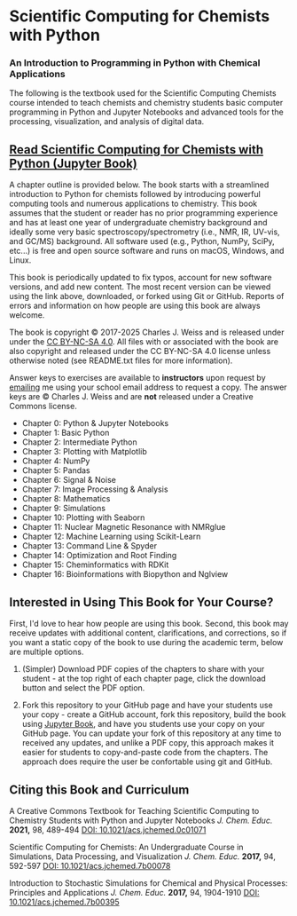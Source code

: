 # Scientific Computing for Chemists with Python

### An Introduction to Programming in Python with Chemical Applications


The following is the textbook used for the Scientific Computing Chemists course intended to teach chemists and chemistry students basic computer programming in Python and Jupyter Notebooks and advanced tools for the processing, visualization, and analysis of digital data. 

## [Read Scientific Computing for Chemists with Python (Jupyter Book)](https://weisscharlesj.github.io/SciCompforChemists/)

A chapter outline is provided below. The book starts with a streamlined introduction to Python for chemists followed by introducing powerful computing tools and numerous applications to chemistry. This book assumes that the student or reader has no prior programming experience and has at least one year of undergraduate chemistry background and ideally some very basic spectroscopy/spectrometry (i.e., NMR, IR, UV-vis, and GC/MS) background. All software used (e.g., Python, NumPy, SciPy, etc...) is free and open source software and runs on macOS, Windows, and Linux.

This book is periodically updated to fix typos, account for new software versions, and add new content. The most recent version can be viewed using the link above, downloaded, or forked using Git or GitHub. Reports of errors and information on how people are using this book are always welcome.

The book is copyright © 2017-2025 Charles J. Weiss and is released under under the [CC BY-NC-SA 4.0](https://creativecommons.org/licenses/by-nc-sa/4.0/). All files with or associated with the book are also copyright and released under the CC BY-NC-SA 4.0 license unless otherwise noted (see README.txt files for more information).

Answer keys to exercises are available to **instructors** upon request by [emailing](https://www.augie.edu/directory) me using your school email address to request a copy. The answer keys are © Charles J. Weiss and are **not** released under a Creative Commons license.


* Chapter 0: Python & Jupyter Notebooks
* Chapter 1: Basic Python
* Chapter 2: Intermediate Python
* Chapter 3: Plotting with Matplotlib
* Chapter 4: NumPy
* Chapter 5: Pandas
* Chapter 6: Signal & Noise
* Chapter 7: Image Processing & Analysis
* Chapter 8: Mathematics
* Chapter 9: Simulations
* Chapter 10: Plotting with Seaborn
* Chapter 11: Nuclear Magnetic Resonance with NMRglue
* Chapter 12: Machine Learning using Scikit-Learn
* Chapter 13: Command Line & Spyder
* Chapter 14: Optimization and Root Finding
* Chapter 15: Cheminformatics with RDKit
* Chapter 16: Bioinformations with Biopython and Nglview

## Interested in Using This Book for Your Course?

First, I'd love to hear how people are using this book. Second, this book may receive updates with additional content, clarifications, and corrections, so if you want a static copy of the book to use during the academic term, below are multiple options.

1. (Simpler) Download PDF copies of the chapters to share with your student - at the top right of each chapter page, click the download button and select the PDF option.

2. Fork this repository to your GitHub page and have your students use your copy - create a GitHub account, fork this repository, build the book using [Jupyter Book](https://jupyterbook.org/), and have you students use your copy on your GitHub page. You can update your fork of this repository at any time to received any updates, and unlike a PDF copy, this approach makes it easier for students to copy-and-paste code from the chapters. The approach does require the user be confortable using git and GitHub.

## Citing this Book and Curriculum

A Creative Commons Textbook for Teaching Scientific Computing to Chemistry Students with Python and Jupyter Notebooks *J. Chem. Educ.* **2021,** 98, 489-494 [DOI: 10.1021/acs.jchemed.0c01071](https://doi.org/10.1021/acs.jchemed.0c01071)

Scientific Computing for Chemists: An Undergraduate Course in Simulations, Data Processing, and Visualization *J. Chem. Educ.* **2017,** 94, 592-597 [DOI: 10.1021/acs.jchemed.7b00078](http://dx.doi.org/10.1021/acs.jchemed.7b00078)  

Introduction to Stochastic Simulations for Chemical and Physical Processes: Principles and Applications *J. Chem. Educ.* **2017,** 94, 1904-1910 [DOI: 10.1021/acs.jchemed.7b00395](http://dx.doi.org/10.1021/acs.jchemed.7b00395)


